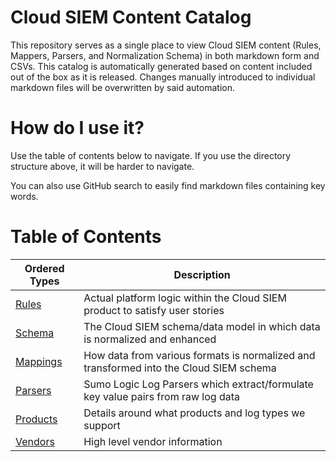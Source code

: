 # Cloud SIEM Content Catalog
This repository serves as a single place to view Cloud SIEM content (Rules, Mappers, Parsers, and Normalization Schema) in both markdown form and CSVs. This catalog is automatically generated based on content included out of the box as it is released. Changes manually introduced to individual markdown files will be overwritten by said automation.

# How do I use it?
Use the table of contents below to navigate. If you use the directory structure above, it will be harder to navigate.

You can also use GitHub search to easily find markdown files containing key words.

# Table of Contents
|Ordered Types|Description|
|----|-----------|
|[Rules](rules/README.md)|Actual platform logic within the Cloud SIEM product to satisfy user stories|
|[Schema](schema/README.md)|The Cloud SIEM schema/data model in which data is normalized and enhanced|
|[Mappings](mappings/README.md)|How data from various formats is normalized and transformed into the Cloud SIEM schema|
|[Parsers](parsers/README.md)|Sumo Logic Log Parsers which extract/formulate key value pairs from raw log data|
|[Products](products/README.md)|Details around what products and log types we support|
|[Vendors](vendors/README.md)|High level vendor information|
